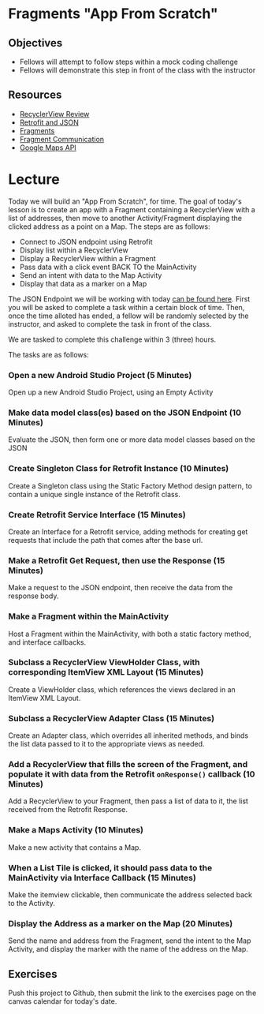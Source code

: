 # Fragments "App From Scratch"

## Objectives
* Fellows will attempt to follow steps within a mock coding challenge
* Fellows will demonstrate this step in front of the class with the instructor

## Resources
* [RecyclerView Review](https://github.com/joinpursuit/Pursuit-Core-Android/blob/master/cohort_5.4/unit_02/02_20_recyclerview_review.md) 
* [Retrofit and JSON](https://github.com/joinpursuit/Pursuit-Core-Android/blob/master/cohort_5.4/unit_03/03_12_retrofit_and_json.md)
* [Fragments](https://github.com/joinpursuit/Pursuit-Core-Android/blob/master/cohort_5.4/unit_04/04_04_fragments_and_fragment_transactions.md)
* [Fragment Communication](https://github.com/joinpursuit/Pursuit-Core-Android/blob/master/cohort_5.4/unit_04/04_05_fragment_lifecycle_and_communications.md)
* [Google Maps API](https://github.com/joinpursuit/Pursuit-Core-Android/blob/master/cohort_5.4/unit_04/04_09_google_maps_api.md)

# Lecture

Today we will build an "App From Scratch", for time. The goal of today's lesson is to create an app with a Fragment containing a RecyclerView with a list of addresses, then move to another Activity/Fragment displaying the clicked address  as a point on a Map. The steps are as follows: 
* Connect to JSON endpoint using Retrofit
* Display list within a RecyclerView
* Display a RecyclerView within a Fragment
* Pass data with a click event BACK TO the MainActivity
* Send an intent with data to the Map Activity
* Display that data as a marker on a Map

The JSON Endpoint we will be working with today [can be found here](https://raw.githubusercontent.com/JDVila/storybook/master/planets.json). First you will be asked to complete a task within a certain block of time. Then, once the time alloted has ended, a fellow will be randomly selected by the instructor, and asked to complete the task in front of the class.

We are tasked to complete this challenge within 3 (three) hours.

The tasks are as follows:
### Open a new Android Studio Project (5 Minutes)
Open up a new Android Studio Project, using an Empty Activity

### Make data model class(es) based on the JSON Endpoint (10 Minutes)
Evaluate the JSON, then form one or more data model classes based on the JSON

### Create Singleton Class for Retrofit Instance (10 Minutes)
Create a Singleton class using the Static Factory Method design pattern, to contain a unique single instance of the Retrofit class.

### Create Retrofit Service Interface (15 Minutes)
Create an Interface for a Retrofit service, adding methods for creating get requests that include the path that comes after the base url.

### Make a Retrofit Get Request, then use the Response (15 Minutes)
Make a request to the JSON endpoint, then receive the data from the response body.

### Make a Fragment within the MainActivity
Host a Fragment within the MainActivity, with both a static factory method, and interface callbacks.

### Subclass a RecyclerView ViewHolder Class, with corresponding ItemView XML Layout (15 Minutes)
Create a ViewHolder class, which references the views declared in an ItemView XML Layout.

### Subclass a RecyclerView Adapter Class (15 Minutes)
Create an Adapter class, which overrides all inherited methods, and binds the list data passed to it to the appropriate views as needed.

### Add a RecyclerView that fills the screen of the Fragment, and populate it with data from the Retrofit `onResponse()` callback (10 Minutes)
Add a RecyclerView to your Fragment, then pass a list of data to it, the list received from the Retrofit Response.

### Make a Maps Activity (10 Minutes)
Make a new activity that contains a Map.

### When a List Tile is clicked, it should pass data to the MainActivity via Interface Callback (15 Minutes)
Make the itemview clickable, then communicate the address selected back to the Activity.

### Display the Address as a marker on the Map (20 Minutes)
Send the name and address from the Fragment, send the intent to the Map Activity, and display the marker with the name of the address on the Map.

## Exercises
Push this project to Github, then submit the link to the exercises page on the canvas calendar for today's date.
